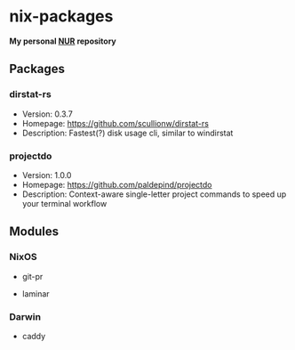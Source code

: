 # nix-packages

**My personal [NUR](https://github.com/nix-community/NUR) repository**

## Packages
### dirstat-rs
- Version: 0.3.7
- Homepage: https://github.com/scullionw/dirstat-rs
- Description: Fastest(?) disk usage cli, similar to windirstat

### projectdo
- Version: 1.0.0
- Homepage: https://github.com/paldepind/projectdo
- Description: Context-aware single-letter project commands to speed up your terminal workflow

## Modules
### NixOS
- git-pr

- laminar

### Darwin
- caddy

